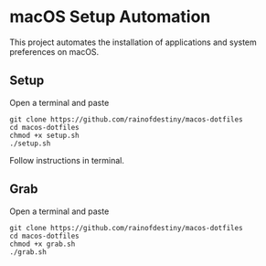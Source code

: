 # macOS Setup Automation

This project automates the installation of applications and system preferences on macOS.

## Setup
Open a terminal and paste

```shell
git clone https://github.com/rainofdestiny/macos-dotfiles
cd macos-dotfiles
chmod +x setup.sh
./setup.sh
```

Follow instructions in terminal.

## Grab 
Open a terminal and paste

```shell
git clone https://github.com/rainofdestiny/macos-dotfiles
cd macos-dotfiles
chmod +x grab.sh
./grab.sh
```